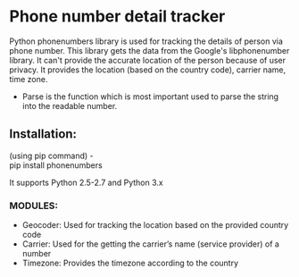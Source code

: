 # Phone number detail tracker
Python phonenumbers library is used for tracking the details of person via phone number. This library gets the data from the Google's libphonenumber library.
It can't provide the accurate location of the person because of user privacy. It provides the location (based on the country code), carrier name, time zone.

- Parse is the function which is most important used to parse the string into the readable number.

## Installation:
(using pip command) -  
pip install phonenumbers

It supports Python 2.5-2.7 and Python 3.x 

### MODULES:
- Geocoder: Used for tracking the location based on the provided country code
- Carrier: Used for the getting the carrier’s name (service provider) of a number
- Timezone: Provides the timezone according to the country 
